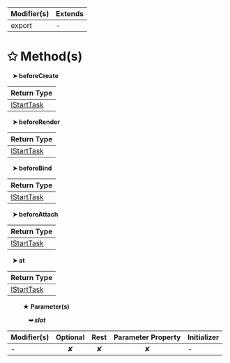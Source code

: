 | Modifier(s)                            | Extends                                    |
|----------------------------------------|--------------------------------------------|
| export | - |

# &#10025; Method(s)

&nbsp;&nbsp; **&#10148; beforeCreate**

| Return Type                       |
|-----------------------------------|
| [IStartTask](/runtime/variable/lifecycle-task/istarttask.md) |

&nbsp;&nbsp; **&#10148; beforeRender**

| Return Type                       |
|-----------------------------------|
| [IStartTask](/runtime/variable/lifecycle-task/istarttask.md) |

&nbsp;&nbsp; **&#10148; beforeBind**

| Return Type                       |
|-----------------------------------|
| [IStartTask](/runtime/variable/lifecycle-task/istarttask.md) |

&nbsp;&nbsp; **&#10148; beforeAttach**

| Return Type                       |
|-----------------------------------|
| [IStartTask](/runtime/variable/lifecycle-task/istarttask.md) |

&nbsp;&nbsp; **&#10148; at**

| Return Type                       |
|-----------------------------------|
| [IStartTask](/runtime/variable/lifecycle-task/istarttask.md) |

&nbsp;&nbsp;&nbsp;&nbsp;&nbsp;&nbsp;&nbsp;&nbsp; **&#9733; Parameter(s)**

&nbsp;&nbsp;&nbsp;&nbsp;&nbsp;&nbsp;&nbsp;&nbsp;&nbsp;&nbsp;&nbsp; _**&#10149; slot**_

| Modifier(s)                              | Optional                           | Rest                          | Parameter Property                          | Initializer                       |
|------------------------------------------|:----------------------------------:|:-----------------------------:|:-------------------------------------------:|-----------------------------------|
| - | ✘  | ✘ | ✘ | - |